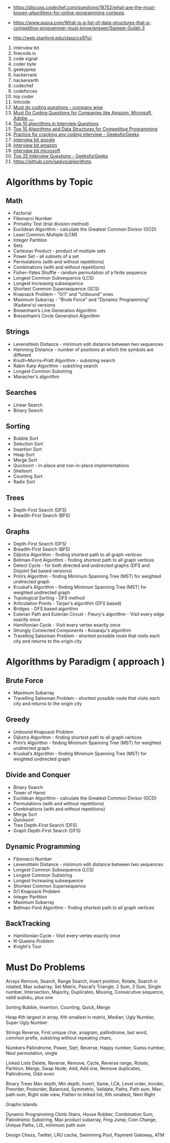 - https://discuss.codechef.com/questions/18752/what-are-the-must-known-algorithms-for-online-programming-contests
- https://www.quora.com/What-is-a-list-of-data-structures-that-a-competitive-programmer-must-know/answer/Sameer-Gulati-3

- http://web.stanford.edu/class/cs97si/

1. interview bit
2. firecode.io
3. code signal
4. coder byte
5. geekyprep
6. hackerrank
7. hackerearth
8. codechef
9. codeforces
10. top coder
11. lintcode
12. [Must do coding questions - company wise](https://www.geeksforgeeks.org/must-coding-questions-company-wise/)
13. [Must Do Coding Questions for Companies like Amazon, Microsoft, Adobe, …](https://www.geeksforgeeks.org/must-do-coding-questions-for-companies-like-amazon-microsoft-adobe/)
14. [Top 10 algorithms in Interview Questions](https://www.geeksforgeeks.org/top-10-algorithms-in-interview-questions/)
15. [Top 10 Algorithms and Data Structures for Competitive Programming](https://www.geeksforgeeks.org/top-algorithms-and-data-structures-for-competitive-programming/)
16. [Practice for cracking any coding interview - GeeksforGeeks](https://www.geeksforgeeks.org/practice-for-cracking-any-coding-interview/)
17. [interview bit google](https://www.interviewbit.com/search/?q=Google)
18. [interview bit amazon](https://www.interviewbit.com/search/?q=Amazon)
19. [interview bit microsoft](https://www.interviewbit.com/search/?q=Microsoft)
20. [Top 25 Interview Questions - GeeksforGeeks](https://www.geeksforgeeks.org/top-25-interview-questions/)
21. https://github.com/sagivo/algorithms

# Algorithms by Topic

## Math

- Factorial
- Fibonacci Number
- Primality Test (trial division method)
- Euclidean Algorithm - calculate the Greatest Common Divisor (GCD)
- Least Common Multiple (LCM)
- Integer Partition
- Sets
- Cartesian Product - product of multiple sets
- Power Set - all subsets of a set
- Permutations (with and without repetitions)
- Combinations (with and without repetitions)
- Fisher–Yates Shuffle - random permutation of a finite sequence
- Longest Common Subsequence (LCS)
- Longest Increasing subsequence
- Shortest Common Supersequence (SCS)
- Knapsack Problem - "0/1" and "Unbound" ones
- Maximum Subarray - "Brute Force" and "Dynamic Programming" (Kadane's) versions
- Bresenham’s Line Generation Algorithm
- Bresenham’s Circle Generation Algorithm

## Strings

- Levenshtein Distance - minimum edit distance between two sequences
- Hamming Distance - number of positions at which the symbols are different
- Knuth–Morris–Pratt Algorithm - substring search
- Rabin Karp Algorithm - substring search
- Longest Common Substring
- Manacher's algorithm

## Searches

- Linear Search
- Binary Search

## Sorting

- Bubble Sort
- Selection Sort
- Insertion Sort
- Heap Sort
- Merge Sort
- Quicksort - in-place and non-in-place implementations
- Shellsort
- Counting Sort
- Radix Sort

## Trees

- Depth-First Search (DFS)
- Breadth-First Search (BFS)

## Graphs

- Depth-First Search (DFS)
- Breadth-First Search (BFS)
- Dijkstra Algorithm - finding shortest path to all graph vertices
- Bellman-Ford Algorithm - finding shortest path to all graph vertices
- Detect Cycle - for both directed and undirected graphs (DFS and Disjoint Set based versions)
- Prim’s Algorithm - finding Minimum Spanning Tree (MST) for weighted undirected graph
- Kruskal’s Algorithm - finding Minimum Spanning Tree (MST) for weighted undirected graph
- Topological Sorting - DFS method
- Articulation Points - Tarjan's algorithm (DFS based)
- Bridges - DFS based algorithm
- Eulerian Path and Eulerian Circuit - Fleury's algorithm - Visit every edge exactly once
- Hamiltonian Cycle - Visit every vertex exactly once
- Strongly Connected Components - Kosaraju's algorithm
- Travelling Salesman Problem - shortest possible route that visits each city and returns to the origin city

# Algorithms by Paradigm ( approach )

## Brute Force

- Maximum Subarray
- Travelling Salesman Problem - shortest possible route that visits each city and returns to the origin city

## Greedy

- Unbound Knapsack Problem
- Dijkstra Algorithm - finding shortest path to all graph vertices
- Prim’s Algorithm - finding Minimum Spanning Tree (MST) for weighted undirected graph
- Kruskal’s Algorithm - finding Minimum Spanning Tree (MST) for weighted undirected graph

## Divide and Conquer

- Binary Search
- Tower of Hanoi
- Euclidean Algorithm - calculate the Greatest Common Divisor (GCD)
- Permutations (with and without repetitions)
- Combinations (with and without repetitions)
- Merge Sort
- Quicksort
- Tree Depth-First Search (DFS)
- Graph Depth-First Search (DFS)

## Dynamic Programming

- Fibonacci Number
- Levenshtein Distance - minimum edit distance between two sequences
- Longest Common Subsequence (LCS)
- Longest Common Substring
- Longest Increasing subsequence
- Shortest Common Supersequence
- 0/1 Knapsack Problem
- Integer Partition
- Maximum Subarray
- Bellman-Ford Algorithm - finding shortest path to all graph vertices

## BackTracking

- Hamiltonian Cycle - Visit every vertex exactly once
- N-Queens Problem
- Knight's Tour

# Must Do Problems

Arrays
Remove, Search, Range Search, insert position, Rotate, Search in rotated, Max subarray, Set Matrix, Pascal’s Triangle, 2 Sum, 3 Sum, Single number, Intersection, Majority, Duplicates, Missing, Consecutive sequence, valid sudoku, plus one

Sorting
Bubble, Insertion, Counting, Quick, Merge

Heap
Kth largest in array, Kth smallest in matrix, Median, Ugly Number, Super Ugly Number

Strings
Reverse, First unique char, anagram, pallindrome, last word, common prefix, substring without repeating chars,

Numbers
Pallindrome, Power, Sqrt, Reverse, Happy number, Guess number, Next permutation, single

Linked Lists
Delete, Reverse, Remove, Cycle, Reverse range, Rotate, Partition, Merge, Swap Node, Add, Add one, Remove duplicates, Pallindrome, Odd-even

Binary Trees
Max depth, Min depth, Invert, Same, LCA, Level order, Inorder, Preorder, Postorder, Balanced, Symmetric, Validate, Paths, Path sum, Max path sum, Right side view, Flatten to linked list, Kth smallest, Next Right

Graphs
Islands

Dynamic Programming
Climb Stairs, House Robber, Combination Sum, Palindromic Substring, Max product subarray, Frog Jump, Coin Change, Unique Paths, LIS, minimum path sum

Design
Chess, Twitter, LRU cache, Swimming Pool, Payment Gateway, ATM
